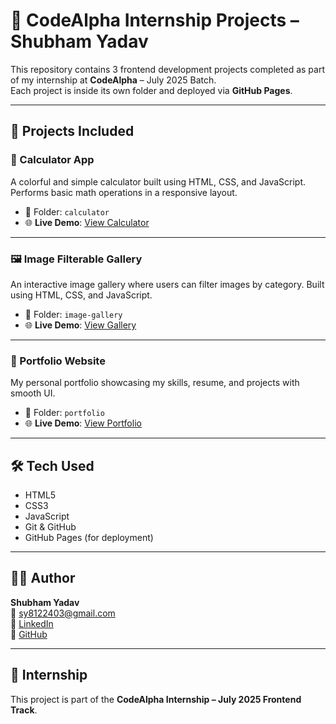 # 🚀 CodeAlpha Internship Projects – Shubham Yadav

This repository contains 3 frontend development projects completed as part of my internship at **CodeAlpha** – July 2025 Batch.  
Each project is inside its own folder and deployed via **GitHub Pages**.

---

## 📁 Projects Included

### 🔢 Calculator App

A colorful and simple calculator built using HTML, CSS, and JavaScript. Performs basic math operations in a responsive layout.

- 📁 Folder: `calculator`
- 🌐 **Live Demo**: [View Calculator](https://shubhamydv123.github.io/codealpha_tasks/calculator)

---

### 🖼️ Image Filterable Gallery

An interactive image gallery where users can filter images by category. Built using HTML, CSS, and JavaScript.

- 📁 Folder: `image-gallery`
- 🌐 **Live Demo**: [View Gallery](https://shubhamydv123.github.io/codealpha/image-gallery)

---

### 💼 Portfolio Website

My personal portfolio showcasing my skills, resume, and projects with smooth UI.

- 📁 Folder: `portfolio`
- 🌐 **Live Demo**: [View Portfolio](https://shubhamydv123.github.io/codealpha/portfolio-site)

---

## 🛠 Tech Used

- HTML5  
- CSS3  
- JavaScript  
- Git & GitHub  
- GitHub Pages (for deployment)

---

## 🙋‍♂️ Author

**Shubham Yadav**  
📧 sy8122403@gmail.com  
🔗 [LinkedIn](https://linkedin.com/in/shubham-yadav-922b52253)  
🔗 [GitHub](https://github.com/shubhamydv123)

---

## 🏁 Internship

This project is part of the **CodeAlpha Internship – July 2025 Frontend Track**.
